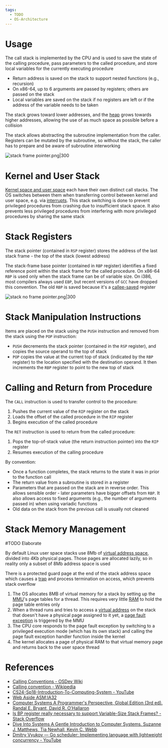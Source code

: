 ```yaml
---
tags:
  - TODO
  - OS-Architecture
---
```


# Usage

The call stack is implemented by the CPU and is used to save the state of the calling procedure, pass parameters to the called procedure, and store local variables for the currently executing procedure

- Return address is saved on the stack to support nested functions (e.g., recursion)
- On x86-64, up to 6 arguments are passed by registers; others are passed on the stack
- Local variables are saved on the stack if no registers are left or if the address of the variable needs to be taken

The stack grows toward lower addresses, and the [heap](Heap%20Memory.md) grows towards higher addresses, allowing the use of as much space as possible before a collision

The stack allows abstracting the subroutine implementation from the caller. Registers can be mutated by the subroutine, so without the stack, the caller has to prepare and be aware of subroutine interworking

![stack frame pointer.png|300](stack%20frame%20pointer.png)

# Kernel and User Stack

[Kernel space and user space](Interrupts%20and%20Exceptions.md) each have their own distinct call stacks. The OS switches between them when transferring control between kernel and user space, e.g. via [interrupts](Interrupts%20and%20Exceptions.md). This stack switching is done to prevent privileged procedures from crashing due to insufficient stack space. It also prevents less privileged procedures from interfering with more privileged procedures by sharing the same stack

# Stack Registers

The stack pointer (contained in `RSP` register) stores the address of the last stack frame - the top of the stack (lowest address)

The stack-frame base pointer (contained in `RBP` register) identifies a fixed reference point within the stack frame for the called procedure. On x86-64 `RBP` is used only when the stack frame can be of variable size. On i386, most compilers always used `EBP`, but recent versions of `GCC` have dropped this convention. The old `RBP` is saved because it's a [callee-saved](Application%20Binary%20Interface%20(ABI).md) register

![stack no frame pointer.png|300](stack%20no%20frame%20pointer.png)

# Stack Manipulation Instructions

Items are placed on the stack using the `PUSH` instruction and removed from the stack using the `POP` instruction:

- `PUSH` decrements the stack pointer (contained in the `RSP` register), and copies the source operand to the top of stack
- `POP` copies the value at the current top of stack (indicated by the `RBP` register) to the location specified with the destination operand. It then increments the `RBP` register to point to the new top of stack

# Calling and Return from Procedure

The `CALL` instruction is used to transfer control to the procedure:

1. Pushes the current value of the `RIP` register on the stack
2. Loads the offset of the called procedure in the `RIP` register
3. Begins execution of the called procedure

The `RET` instruction is used to return from the called procedure:

1. Pops the top-of-stack value (the return instruction pointer) into the `RIP` register
2. Resumes execution of the calling procedure

By convention:

- Once a function completes, the stack returns to the state it was in prior to the function call
- The return value from a subroutine is stored in a register
- Parameters that are passed on the stack are in reverse order. This allows sensible order - later parameters have bigger offsets from `RBP`. It also allows access to fixed arguments (e.g., the number of arguments passed in) when using variadic functions
- Old data on the stack from the previous call is usually not cleaned

# Stack Memory Management

#TODO Elaborate

By default Linux user space stacks use 8Mb of [virtual address space](Virtual%20Memory.md), divided into 4Kb physical pages. Those pages are allocated lazily, so in reality only a subset of 8Mb address space is used

There is a protected guard page at the end of the stack address space which causes a [trap](Interrupts%20and%20Exceptions.md) and process termination on access, which prevents stack overflow

1. The OS allocates 8MB of virtual memory for a stack by setting up the [MMU](Virtual%20Memory.md)'s page tables for a thread. This requires very little [RAM](Main%20Memory.md) to hold the page table entries only
2. When a thread runs and tries to access a [virtual address](Virtual%20Memory.md) on the stack that doesn't have a physical page assigned to it yet, a [page fault exception](Interrupts%20and%20Exceptions.md) is triggered by the MMU
3. The CPU core responds to the page fault exception by switching to a privileged execution mode (which has its own stack) and calling the page fault exception handler function inside the kernel
4. The kernel allocates a page of physical RAM to that virtual memory page and returns back to the user space thread

# References

- [Calling Conventions - OSDev Wiki](https://wiki.osdev.org/Calling_Conventions)
- [Calling convention - Wikipedia](https://en.wikipedia.org/wiki/Calling_convention)
- [CS24-Sp18-Introduction-To-Computing-System - YouTube](https://youtube.com/playlist?list=PL3swII2vlVoXiqUBV524pKEsP1iBN4UBU&si=B_w5UOwuIXVU-pq_)
- [Web Aside ASM:IA32](http://csapp.cs.cmu.edu/3e/waside/waside-ia32.pdf)
- [Computer Systems A Programmer's Perspective, Global Edition (3rd ed). Randal E. Bryant, David R. O'Hallaron](References.md#Computer%20Systems%20A%20Programmer's%20Perspective,%20Global%20Edition%20(3rd%20ed).%20Randal%20E.%20Bryant,%20David%20R.%20O'Hallaron)
- [Is BP register really necessary to support Variable-Size Stack Frames? - Stack Overflow](https://stackoverflow.com/a/37584112/15600693)
- [Dive Into Systems A Gentle Introduction to Computer Systems. Suzanne J. Matthews, Tia Newhall, Kevin C. Webb](References.md#Dive%20Into%20Systems%20A%20Gentle%20Introduction%20to%20Computer%20Systems.%20Suzanne%20J.%20Matthews,%20Tia%20Newhall,%20Kevin%20C.%20Webb)
- [Dmitry Vyukov — Go scheduler: Implementing language with lightweight concurrency - YouTube](https://www.youtube.com/watch?v=-K11rY57K7k&t=824s)
